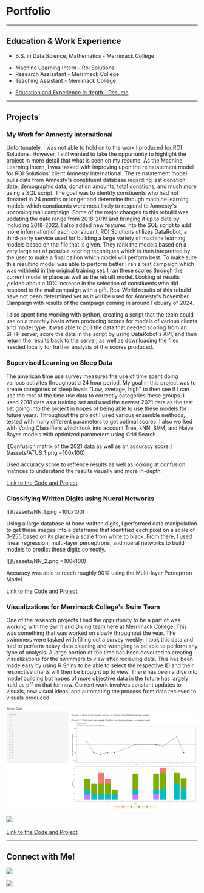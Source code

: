 # Portfolio
---

## Education & Work Experience
<ul>
<li>B.S. in Data Science, Mathematics -  Merrimack College</li>
</ul>

<ul>
<li>Machine Learning Intern - Roi Solutions</li>
<li>Research Assisstant - Merrimack College</li>
<li>Teaching Assistant - Merrimack College</li>
</ul>

- [Education and Experience in depth - Resume](https://patrick-norcross-resume.tiiny.site/ "Resume")
  
---

## Projects

### My Work for Amnesty International
Unfortunately, I was not able to hold on to the work I produced for ROI Solutions. However, I still wanted to take
the oppurtunity to highlight the project in more detail that what is seen on my resume. As the Machine Learning 
Intern, I was tasked with improving upon the reinstatement model for ROI Solutions' client Amnesty International.
The reinstatement model pulls data from Amnesty's constituent database regarding last donation date, demographic data,
donation amounts, total donations, and much more using a SQL script. The goal was to identify constiuents who had
not donated in 24 months or longer and determine through machine learning models which constiuents were most likely
to respond to Amnesty's upcoming mail campaign. Some of the major changes to this rebuild was updating the date range
from 2018-2019 and bringing it up to date by including 2018-2022. I also added new features into the SQL script to 
add more information of each constiuent.
ROI Solutions utilizes DataRobot, a third-party service used for building a large variety of machine learning models
based on the file that is given. They rank the models based on a very large set of possible scoring techniques which
is then intepretted by the user to make a final call on which model will perform best. To make sure this resulting
model was able to perform better I ran a test campaign which was withheld in the original training set. I ran these
scores through the current model in place as well as the rebuilt model. Looking at results yielded about a 10%
increase in the selection of constiuents who did respond to the mail campaign with a gift. Real World results of
this rebuild have not been determined yet as it will be used for Amnesty's November Campaign with results of the
campaign coming in around Febuary of 2024.

I also spent time working with python, creating a script that the team could use on a monthly basis when producing
scores for models of various clients and model type. It was able to pull the data that needed scoring from an SFTP
server, score the data in the script by using DataRobot's API, and then return the results back to the server,
as well as downloading the files needed locally for further analysis of the scores produced.

### Supervised Learning on Sleep Data
The american time use survey measures the use of time spent doing various activites throughout a 24 hour period.
My goal in this project was to create categories of sleep levels "Low, average, high" to then see if I can use 
the rest of the time use data to correctly categories these groups. I used 2018 data as a training set and used
the newest 2021 data as the test set going into the project in hopes of being able to use these models for future
years. Throughout the project I used various ensemble methods, tested with many different parameters to get optimal
scores. I also worked with Voting Classifiers which took into account Tree, kNN, SVM, and Naive Bayes models with 
optimized parameters using Grid Search.

![Confusion matrix of the 2021 data as well as an accuracy score.](/assets/ATUS_1.png =100x100)

Used accuracy score to refrence results as well as looking at confusion matrices to understand the results
visually and more in-depth.

[Link to the Code and Project](https://www.google.com)

### Classifying Written Digits using Nueral Networks

![](/assets/NN_1.png =100x100)

Using a large database of hand written digits, I performed data manipulation to get these images into a dataframe
that identified each pixel on a scale of 0-255 based on its place in a scale from white to black. From there, I used
linear regression, multi-layer perceptrons, and nueral networks to build models to predict these digits correctly. 

![](/assets/NN_2.png =100x100)

Accuracy was able to reach roughly 90% using the Multi-layer Perceptron Model. 

[Link to the Code and Project](https://www.google.com)

### Visualizations for Merrimack College's Swim Team
One of the research projects I had the oppurtunity to be a part of was working with the Swim and Diving team here 
at Merrimack College. This was something that was worked on slowly throughout the year. The swimmers were tasked 
with filling out a survey weekly. I took this data and had to perform heavy data cleaning and wrangling to be able
to perform any type of analysis. A large portion of the time has been devouted to creating visualizations for the 
swimmers to view after recieving data. This has been made easy by using R Shiny to be able to select the respective 
ID and their respective charts will then be brought up to view. There has been a dive into model building but hopes 
of more objective data in the future has largely held us off on that for now. Current work involves constant updates
to visuals, new visual ideas, and automating the process from data recieved to visuals produced.

![](/assets/SWIM_1.png)

<img src="/assets/SWIM_1" width="100">

[Link to the Code and Project](https://www.google.com)

---

## Connect with Me!
<a href="https://www.linkedin.com/in/patricknorcross"/><img src="https://img.shields.io/badge/LinkedIn-0077B5?style=for-the-badge&logo=linkedin&logoColor=white"/>

<a href="mailto:patrick.norcross@comcast.net?"><img src="https://img.shields.io/badge/gmail-%23DD0031.svg?&style=for-the-badge&logo=gmail&logoColor=white"/></a>
